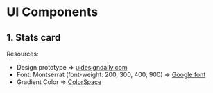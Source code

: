 # UI Components

## 1. Stats card

Resources:
- Design prototype => [uidesigndaily.com](https://uidesigndaily.com/posts/sketch-stats-card-statistics-cards-day-1123)
- Font: Montserrat (font-weight: 200, 300, 400, 900) => [Google font](https://fonts.google.com/)
- Gradient Color => [ColorSpace](https://mycolor.space/gradient)
